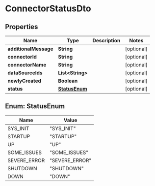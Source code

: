 
# ConnectorStatusDto

## Properties
Name | Type | Description | Notes
------------ | ------------- | ------------- | -------------
**additionalMessage** | **String** |  |  [optional]
**connectorId** | **String** |  |  [optional]
**connectorName** | **String** |  |  [optional]
**dataSourceIds** | **List&lt;String&gt;** |  |  [optional]
**newlyCreated** | **Boolean** |  |  [optional]
**status** | [**StatusEnum**](#StatusEnum) |  |  [optional]


<a name="StatusEnum"></a>
## Enum: StatusEnum
Name | Value
---- | -----
SYS_INIT | &quot;SYS_INIT&quot;
STARTUP | &quot;STARTUP&quot;
UP | &quot;UP&quot;
SOME_ISSUES | &quot;SOME_ISSUES&quot;
SEVERE_ERROR | &quot;SEVERE_ERROR&quot;
SHUTDOWN | &quot;SHUTDOWN&quot;
DOWN | &quot;DOWN&quot;



